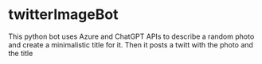# twitterImageBot
This python bot uses Azure and ChatGPT APIs to describe a random photo and create a minimalistic title for it. Then it posts a twitt with the photo and the title
